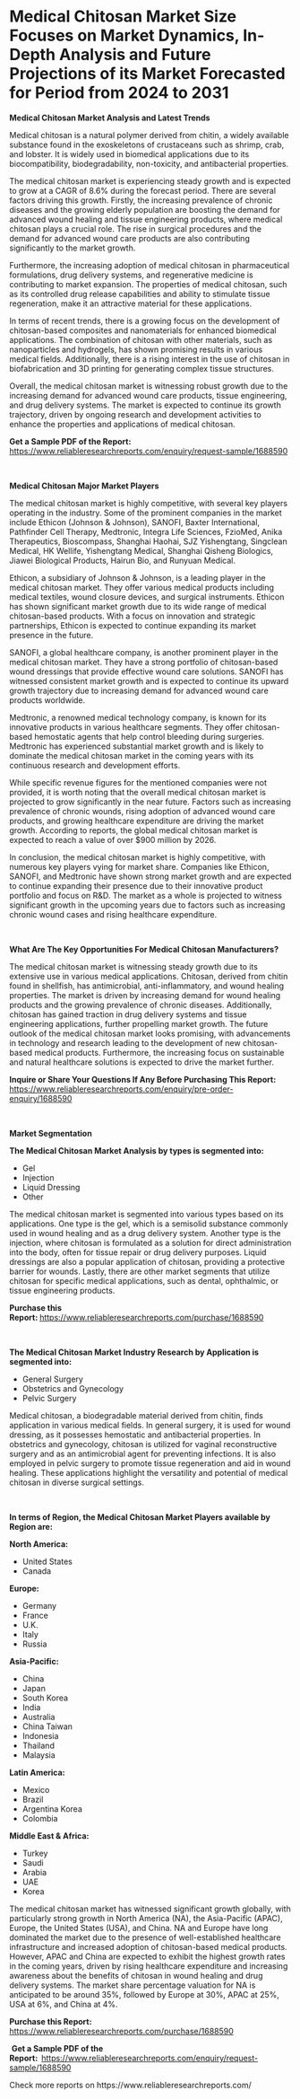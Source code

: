 <p><h1>Medical Chitosan Market Size Focuses on Market Dynamics, In-Depth Analysis and Future Projections of its Market Forecasted for Period from 2024 to 2031</h1></p><p><strong>Medical Chitosan Market Analysis and Latest Trends</strong></p>
<p><p>Medical chitosan is a natural polymer derived from chitin, a widely available substance found in the exoskeletons of crustaceans such as shrimp, crab, and lobster. It is widely used in biomedical applications due to its biocompatibility, biodegradability, non-toxicity, and antibacterial properties.</p><p>The medical chitosan market is experiencing steady growth and is expected to grow at a CAGR of 8.6% during the forecast period. There are several factors driving this growth. Firstly, the increasing prevalence of chronic diseases and the growing elderly population are boosting the demand for advanced wound healing and tissue engineering products, where medical chitosan plays a crucial role. The rise in surgical procedures and the demand for advanced wound care products are also contributing significantly to the market growth.</p><p>Furthermore, the increasing adoption of medical chitosan in pharmaceutical formulations, drug delivery systems, and regenerative medicine is contributing to market expansion. The properties of medical chitosan, such as its controlled drug release capabilities and ability to stimulate tissue regeneration, make it an attractive material for these applications.</p><p>In terms of recent trends, there is a growing focus on the development of chitosan-based composites and nanomaterials for enhanced biomedical applications. The combination of chitosan with other materials, such as nanoparticles and hydrogels, has shown promising results in various medical fields. Additionally, there is a rising interest in the use of chitosan in biofabrication and 3D printing for generating complex tissue structures.</p><p>Overall, the medical chitosan market is witnessing robust growth due to the increasing demand for advanced wound care products, tissue engineering, and drug delivery systems. The market is expected to continue its growth trajectory, driven by ongoing research and development activities to enhance the properties and applications of medical chitosan.</p></p>
<p><strong>Get a Sample PDF of the Report:&nbsp;</strong> <a href="https://www.reliableresearchreports.com/enquiry/request-sample/1688590">https://www.reliableresearchreports.com/enquiry/request-sample/1688590</a></p>
<p>&nbsp;</p>
<p><strong>Medical Chitosan Major Market Players</strong></p>
<p><p>The medical chitosan market is highly competitive, with several key players operating in the industry. Some of the prominent companies in the market include Ethicon (Johnson & Johnson), SANOFI, Baxter International, Pathfinder Cell Therapy, Medtronic, Integra Life Sciences, FzioMed, Anika Therapeutics, Bioscompass, Shanghai Haohai, SJZ Yishengtang, Singclean Medical, HK Wellife, Yishengtang Medical, Shanghai Qisheng Biologics, Jiawei Biological Products, Hairun Bio, and Runyuan Medical.</p><p>Ethicon, a subsidiary of Johnson & Johnson, is a leading player in the medical chitosan market. They offer various medical products including medical textiles, wound closure devices, and surgical instruments. Ethicon has shown significant market growth due to its wide range of medical chitosan-based products. With a focus on innovation and strategic partnerships, Ethicon is expected to continue expanding its market presence in the future.</p><p>SANOFI, a global healthcare company, is another prominent player in the medical chitosan market. They have a strong portfolio of chitosan-based wound dressings that provide effective wound care solutions. SANOFI has witnessed consistent market growth and is expected to continue its upward growth trajectory due to increasing demand for advanced wound care products worldwide.</p><p>Medtronic, a renowned medical technology company, is known for its innovative products in various healthcare segments. They offer chitosan-based hemostatic agents that help control bleeding during surgeries. Medtronic has experienced substantial market growth and is likely to dominate the medical chitosan market in the coming years with its continuous research and development efforts.</p><p>While specific revenue figures for the mentioned companies were not provided, it is worth noting that the overall medical chitosan market is projected to grow significantly in the near future. Factors such as increasing prevalence of chronic wounds, rising adoption of advanced wound care products, and growing healthcare expenditure are driving the market growth. According to reports, the global medical chitosan market is expected to reach a value of over $900 million by 2026.</p><p>In conclusion, the medical chitosan market is highly competitive, with numerous key players vying for market share. Companies like Ethicon, SANOFI, and Medtronic have shown strong market growth and are expected to continue expanding their presence due to their innovative product portfolio and focus on R&D. The market as a whole is projected to witness significant growth in the upcoming years due to factors such as increasing chronic wound cases and rising healthcare expenditure.</p></p>
<p>&nbsp;</p>
<p><strong>What Are The Key Opportunities For Medical Chitosan Manufacturers?</strong></p>
<p><p>The medical chitosan market is witnessing steady growth due to its extensive use in various medical applications. Chitosan, derived from chitin found in shellfish, has antimicrobial, anti-inflammatory, and wound healing properties. The market is driven by increasing demand for wound healing products and the growing prevalence of chronic diseases. Additionally, chitosan has gained traction in drug delivery systems and tissue engineering applications, further propelling market growth. The future outlook of the medical chitosan market looks promising, with advancements in technology and research leading to the development of new chitosan-based medical products. Furthermore, the increasing focus on sustainable and natural healthcare solutions is expected to drive the market further.</p></p>
<p><strong>Inquire or Share Your Questions If Any Before Purchasing This Report:</strong> <a href="https://www.reliableresearchreports.com/enquiry/pre-order-enquiry/1688590">https://www.reliableresearchreports.com/enquiry/pre-order-enquiry/1688590</a></p>
<p>&nbsp;</p>
<p><strong>Market Segmentation</strong></p>
<p><strong>The Medical Chitosan Market Analysis by types is segmented into:</strong></p>
<p><ul><li>Gel</li><li>Injection</li><li>Liquid Dressing</li><li>Other</li></ul></p>
<p><p>The medical chitosan market is segmented into various types based on its applications. One type is the gel, which is a semisolid substance commonly used in wound healing and as a drug delivery system. Another type is the injection, where chitosan is formulated as a solution for direct administration into the body, often for tissue repair or drug delivery purposes. Liquid dressings are also a popular application of chitosan, providing a protective barrier for wounds. Lastly, there are other market segments that utilize chitosan for specific medical applications, such as dental, ophthalmic, or tissue engineering products.</p></p>
<p><strong>Purchase this Report:&nbsp;</strong><a href="https://www.reliableresearchreports.com/purchase/1688590">https://www.reliableresearchreports.com/purchase/1688590</a></p>
<p>&nbsp;</p>
<p><strong>The Medical Chitosan Market Industry Research by Application is segmented into:</strong></p>
<p><ul><li>General Surgery</li><li>Obstetrics and Gynecology</li><li>Pelvic Surgery</li></ul></p>
<p><p>Medical chitosan, a biodegradable material derived from chitin, finds application in various medical fields. In general surgery, it is used for wound dressing, as it possesses hemostatic and antibacterial properties. In obstetrics and gynecology, chitosan is utilized for vaginal reconstructive surgery and as an antimicrobial agent for preventing infections. It is also employed in pelvic surgery to promote tissue regeneration and aid in wound healing. These applications highlight the versatility and potential of medical chitosan in diverse surgical settings.</p></p>
<p>&nbsp;</p>
<p><strong>In terms of Region, the Medical Chitosan Market Players available by Region are:</strong></p>
<p>
    <p> <strong> North America: </strong>
        <ul>
            <li>United States</li>
            <li>Canada</li>
        </ul>
        </p> 
    <p> <strong> Europe: </strong>
        <ul>
            <li>Germany</li>
            <li>France</li>
            <li>U.K.</li>
            <li>Italy</li>
            <li>Russia</li>
        </ul>
        </p> 
    <p> <strong> Asia-Pacific: </strong>
        <ul>
            <li>China</li>
            <li>Japan</li>
            <li>South Korea</li>
            <li>India</li>
            <li>Australia</li>
            <li>China Taiwan</li>
            <li>Indonesia</li>
            <li>Thailand</li>
            <li>Malaysia</li>
        </ul>
        </p> 
    <p> <strong> Latin America: </strong>
        <ul>
            <li>Mexico</li>
            <li>Brazil</li>
            <li>Argentina Korea</li>
            <li>Colombia</li>
        </ul>
        </p> 
    <p> <strong> Middle East & Africa: </strong>
        <ul>
            <li>Turkey</li>
            <li>Saudi</li>
            <li>Arabia</li>
            <li>UAE</li>
            <li>Korea</li>
        </ul>
    </p>
    </p>
<p><p>The medical chitosan market has witnessed significant growth globally, with particularly strong growth in North America (NA), the Asia-Pacific (APAC), Europe, the United States (USA), and China. NA and Europe have long dominated the market due to the presence of well-established healthcare infrastructure and increased adoption of chitosan-based medical products. However, APAC and China are expected to exhibit the highest growth rates in the coming years, driven by rising healthcare expenditure and increasing awareness about the benefits of chitosan in wound healing and drug delivery systems. The market share percentage valuation for NA is anticipated to be around 35%, followed by Europe at 30%, APAC at 25%, USA at 6%, and China at 4%.</p></p>
<p><strong>Purchase this Report: </strong><a href="https://www.reliableresearchreports.com/purchase/1688590">https://www.reliableresearchreports.com/purchase/1688590</a></p>
<p>&nbsp;<strong>Get a Sample PDF of the Report:&nbsp;&nbsp;</strong><a href="https://www.reliableresearchreports.com/enquiry/request-sample/1688590">https://www.reliableresearchreports.com/enquiry/request-sample/1688590</a></p>
<p><strong></strong></p>
<p>Check more reports on https://www.reliableresearchreports.com/</p>